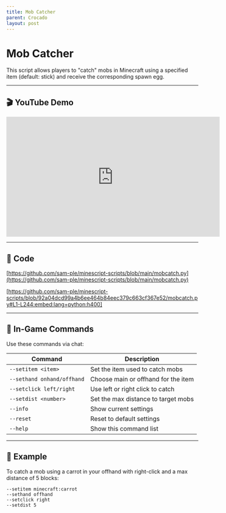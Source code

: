 ```yaml
---
title: Mob Catcher
parent: Crocado
layout: post
---
```


# Mob Catcher

This script allows players to "catch" mobs in Minecraft using a specified item (default: stick) and receive the corresponding spawn egg. 

---

## 🎬 YouTube Demo

<iframe width="560" height="315" src="https://www.youtube.com/embed/w60aoGihbX8?si=fh9df3sdqHHSElpq&amp;start=31" title="YouTube video player" frameborder="0" allow="accelerometer; autoplay; clipboard-write; encrypted-media; gyroscope; picture-in-picture; web-share" referrerpolicy="strict-origin-when-cross-origin" allowfullscreen></iframe>

---

## 🧩 Code

[https://github.com/sam-ple/minescript-scripts/blob/main/mobcatch.py](https://github.com/sam-ple/minescript-scripts/blob/main/mobcatch.py)

[https://github.com/sam-ple/minescript-scripts/blob/92a04dcd99a4b6ee464b84eec379c663cf367e52/mobcatch.py#L1-L244:embed:lang=python:h400]

---

## 💬 In-Game Commands

Use these commands via chat:

| Command                    | Description                         |
| -------------------------- | ----------------------------------- |
| `--setitem <item>`         | Set the item used to catch mobs     |
| `--sethand onhand/offhand` | Choose main or offhand for the item |
| `--setclick left/right`    | Use left or right click to catch    |
| `--setdist <number>`       | Set the max distance to target mobs |
| `--info`                   | Show current settings               |
| `--reset`                  | Reset to default settings           |
| `--help`                   | Show this command list              |

---

## 🧪 Example

To catch a mob using a carrot in your offhand with right-click and a max distance of 5 blocks:

```
--setitem minecraft:carrot
--sethand offhand
--setclick right
--setdist 5
```


